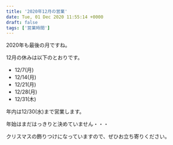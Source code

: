 ```yaml
---
title: '2020年12月の営業'
date: Tue, 01 Dec 2020 11:55:14 +0000
draft: false
tags: ['営業時間']
---
```


2020年も最後の月ですね。

12月の休みは以下のとおりです。

*   12/7(月)
*   12/14(月)
*   12/21(月)
*   12/28(月)
*   12/31(木)

年内は12/30(水)まで営業します。

年始はまだはっきりと決めていません・・・

クリスマスの飾りつけになっていますので、ぜひお立ち寄りください。